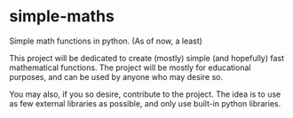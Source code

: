 # simple-maths
Simple math functions in python. (As of now, a least)

This project will be dedicated to create (mostly) simple (and hopefully) fast mathematical functions.
The project will be mostly for educational purposes, and can be used by anyone who may desire so.

You may also, if you so desire, contribute to the project.
The idea is to use as few external libraries as possible, and only use built-in python libraries.

